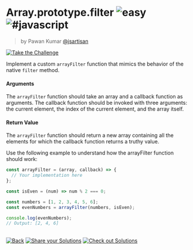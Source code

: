 <!--info-header-start--><h1>Array.prototype.filter <img src="https://img.shields.io/badge/-easy-7aad0c" alt="easy"/> <img src="https://img.shields.io/badge/-%23javascript-999" alt="#javascript"/></h1><blockquote><p>by Pawan Kumar <a href="https://github.com/jsartisan" target="_blank">@jsartisan</a></p></blockquote><p><a href="https://frontend-challenges.com/challenges/00074-easy-array-prototype-filter" target="_blank"><img src="https://img.shields.io/badge/-Take%20the%20Challenge-0d99ff?logo=javascript&logoColor=white" alt="Take the Challenge"/></a> </p><!--info-header-end-->

Implement a custom `arrayFilter` function that mimics the behavior of the native `filter` method.

#### Arguments
The `arrayFilter` function should take an array and a callback function as arguments. The callback function should be invoked with three arguments: the current element, the index of the current element, and the array itself. 

#### Return Value
The `arrayFilter` function should return a new array containing all the elements for which the callback function returns a truthy value.

Use the following example to understand how the arrayFilter function should work:

```js index.js
const arrayFilter = (array, callback) => {
  // Your implementation here
};

const isEven = (num) => num % 2 === 0;

const numbers = [1, 2, 3, 4, 5, 6];
const evenNumbers = arrayFilter(numbers, isEven);

console.log(evenNumbers);
// Output: [2, 4, 6]
```


<!--info-footer-start--><br><a href="../../README.md" target="_blank"><img src="https://img.shields.io/badge/-Back-grey" alt="Back"/></a> <a href="https://github.com/jsartisan/frontend-challenges/issues/new?template=answer.md&labels=answer,74,undefined&title=74%20-%20Array.prototype.filter%20-%20undefined&body=" target="_blank"><img src="https://img.shields.io/badge/-Share%20your%20Solutions-teal" alt="Share your Solutions"/></a> <a href="https://github.com/jsartisan/frontend-challenges/issues?q=label%3A74+label%3Aanswer+sort%3Areactions-%2B1-desc" target="_blank"><img src="https://img.shields.io/badge/-Check%20out%20Solutions-de5a77?logo=awesome-lists&logoColor=white" alt="Check out Solutions"/></a> <!--info-footer-end-->